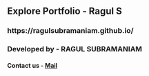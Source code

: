 <h2>Explore Portfolio - Ragul S</h2>
<h3>https://ragulsubramaniam.github.io/</h3>

<h3>Developed by - RAGUL SUBRAMANIAM</h3>
<h4>Contact us - <a href="mailto:ragulmani095@gmail.com">Mail</a></h4>
